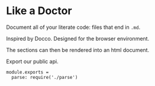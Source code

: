 Like a Doctor
=============

Document all of your literate code: files that end in `.md`.

Inspired by Docco. Designed for the browser environment.


The sections can then be rendered into an html document.

Export our public api.

    module.exports =
      parse: require('./parse')
